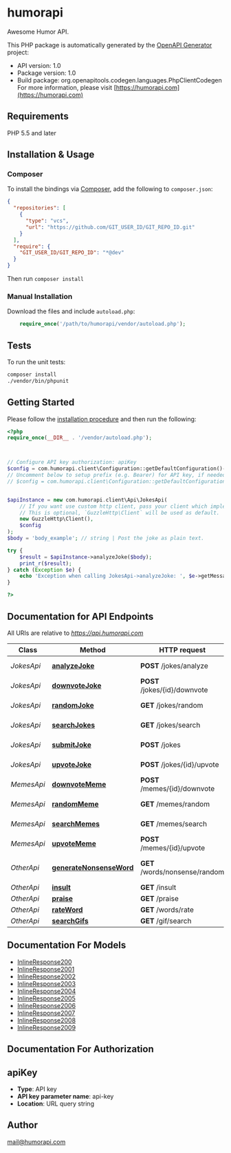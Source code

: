 # humorapi

Awesome Humor API.

This PHP package is automatically generated by the [OpenAPI Generator](https://openapi-generator.tech) project:

- API version: 1.0
- Package version: 1.0
- Build package: org.openapitools.codegen.languages.PhpClientCodegen
For more information, please visit [https://humorapi.com](https://humorapi.com)

## Requirements

PHP 5.5 and later

## Installation & Usage

### Composer

To install the bindings via [Composer](http://getcomposer.org/), add the following to `composer.json`:

```json
{
  "repositories": [
    {
      "type": "vcs",
      "url": "https://github.com/GIT_USER_ID/GIT_REPO_ID.git"
    }
  ],
  "require": {
    "GIT_USER_ID/GIT_REPO_ID": "*@dev"
  }
}
```

Then run `composer install`

### Manual Installation

Download the files and include `autoload.php`:

```php
    require_once('/path/to/humorapi/vendor/autoload.php');
```

## Tests

To run the unit tests:

```bash
composer install
./vendor/bin/phpunit
```

## Getting Started

Please follow the [installation procedure](#installation--usage) and then run the following:

```php
<?php
require_once(__DIR__ . '/vendor/autoload.php');



// Configure API key authorization: apiKey
$config = com.humorapi.client\Configuration::getDefaultConfiguration()->setApiKey('api-key', 'YOUR_API_KEY');
// Uncomment below to setup prefix (e.g. Bearer) for API key, if needed
// $config = com.humorapi.client\Configuration::getDefaultConfiguration()->setApiKeyPrefix('api-key', 'Bearer');


$apiInstance = new com.humorapi.client\Api\JokesApi(
    // If you want use custom http client, pass your client which implements `GuzzleHttp\ClientInterface`.
    // This is optional, `GuzzleHttp\Client` will be used as default.
    new GuzzleHttp\Client(),
    $config
);
$body = 'body_example'; // string | Post the joke as plain text.

try {
    $result = $apiInstance->analyzeJoke($body);
    print_r($result);
} catch (Exception $e) {
    echo 'Exception when calling JokesApi->analyzeJoke: ', $e->getMessage(), PHP_EOL;
}

?>
```

## Documentation for API Endpoints

All URIs are relative to *https://api.humorapi.com*

Class | Method | HTTP request | Description
------------ | ------------- | ------------- | -------------
*JokesApi* | [**analyzeJoke**](docs/Api/JokesApi.md#analyzejoke) | **POST** /jokes/analyze | Analyze Joke
*JokesApi* | [**downvoteJoke**](docs/Api/JokesApi.md#downvotejoke) | **POST** /jokes/{id}/downvote | Downvote a Joke
*JokesApi* | [**randomJoke**](docs/Api/JokesApi.md#randomjoke) | **GET** /jokes/random | Random Joke
*JokesApi* | [**searchJokes**](docs/Api/JokesApi.md#searchjokes) | **GET** /jokes/search | Search Jokes
*JokesApi* | [**submitJoke**](docs/Api/JokesApi.md#submitjoke) | **POST** /jokes | Submit Joke
*JokesApi* | [**upvoteJoke**](docs/Api/JokesApi.md#upvotejoke) | **POST** /jokes/{id}/upvote | Upvote a Joke
*MemesApi* | [**downvoteMeme**](docs/Api/MemesApi.md#downvotememe) | **POST** /memes/{id}/downvote | Downvote a Meme
*MemesApi* | [**randomMeme**](docs/Api/MemesApi.md#randommeme) | **GET** /memes/random | Random Meme
*MemesApi* | [**searchMemes**](docs/Api/MemesApi.md#searchmemes) | **GET** /memes/search | Search Memes
*MemesApi* | [**upvoteMeme**](docs/Api/MemesApi.md#upvotememe) | **POST** /memes/{id}/upvote | Upvote a Meme
*OtherApi* | [**generateNonsenseWord**](docs/Api/OtherApi.md#generatenonsenseword) | **GET** /words/nonsense/random | Generate Nonsense Word
*OtherApi* | [**insult**](docs/Api/OtherApi.md#insult) | **GET** /insult | Insult
*OtherApi* | [**praise**](docs/Api/OtherApi.md#praise) | **GET** /praise | Praise
*OtherApi* | [**rateWord**](docs/Api/OtherApi.md#rateword) | **GET** /words/rate | Rate Word
*OtherApi* | [**searchGifs**](docs/Api/OtherApi.md#searchgifs) | **GET** /gif/search | Search Gifs


## Documentation For Models

 - [InlineResponse200](docs/Model/InlineResponse200.md)
 - [InlineResponse2001](docs/Model/InlineResponse2001.md)
 - [InlineResponse2002](docs/Model/InlineResponse2002.md)
 - [InlineResponse2003](docs/Model/InlineResponse2003.md)
 - [InlineResponse2004](docs/Model/InlineResponse2004.md)
 - [InlineResponse2005](docs/Model/InlineResponse2005.md)
 - [InlineResponse2006](docs/Model/InlineResponse2006.md)
 - [InlineResponse2007](docs/Model/InlineResponse2007.md)
 - [InlineResponse2008](docs/Model/InlineResponse2008.md)
 - [InlineResponse2009](docs/Model/InlineResponse2009.md)


## Documentation For Authorization



## apiKey


- **Type**: API key
- **API key parameter name**: api-key
- **Location**: URL query string



## Author

mail@humorapi.com

